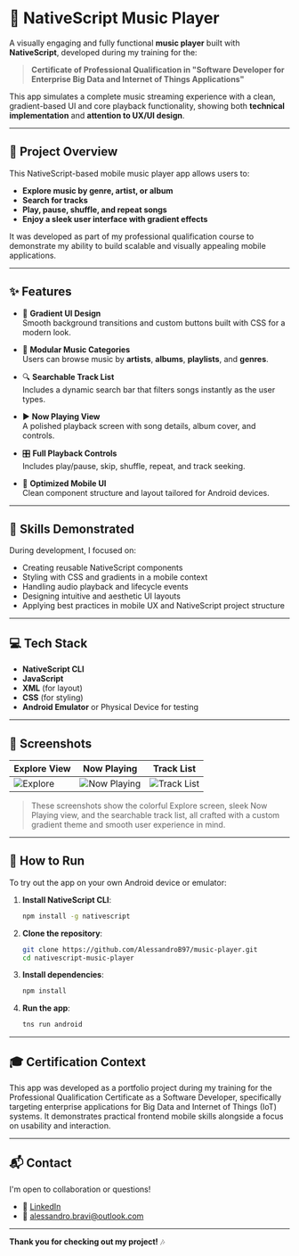 # 🎵 NativeScript Music Player

A visually engaging and fully functional **music player** built with **NativeScript**, developed during my training for the:

> **Certificate of Professional Qualification in "Software Developer for Enterprise Big Data and Internet of Things Applications"**

This app simulates a complete music streaming experience with a clean, gradient-based UI and core playback functionality, showing both **technical implementation** and **attention to UX/UI design**.

---

## 📱 Project Overview

This NativeScript-based mobile music player app allows users to:

- **Explore music by genre, artist, or album**
- **Search for tracks**
- **Play, pause, shuffle, and repeat songs**
- **Enjoy a sleek user interface with gradient effects**

It was developed as part of my professional qualification course to demonstrate my ability to build scalable and visually appealing mobile applications.

---

## ✨ Features

- 🎨 **Gradient UI Design**  
  Smooth background transitions and custom buttons built with CSS for a modern look.

- 📂 **Modular Music Categories**  
  Users can browse music by **artists**, **albums**, **playlists**, and **genres**.

- 🔍 **Searchable Track List**  
  Includes a dynamic search bar that filters songs instantly as the user types.

- ▶️ **Now Playing View**  
  A polished playback screen with song details, album cover, and controls.

- 🎛️ **Full Playback Controls**  
  Includes play/pause, skip, shuffle, repeat, and track seeking.

- 📱 **Optimized Mobile UI**  
  Clean component structure and layout tailored for Android devices.

---

## 🧠 Skills Demonstrated

During development, I focused on:

- Creating reusable NativeScript components
- Styling with CSS and gradients in a mobile context
- Handling audio playback and lifecycle events
- Designing intuitive and aesthetic UI layouts
- Applying best practices in mobile UX and NativeScript project structure

---

## 💻 Tech Stack

- **NativeScript CLI**
- **JavaScript**
- **XML** (for layout)
- **CSS** (for styling)
- **Android Emulator** or Physical Device for testing

---

## 📸 Screenshots

| Explore View | Now Playing | Track List |
|--------------|-------------|-------------|
| ![Explore](./screenshots/Screenshot_20190703_000404_org.nativescript.TryPlayer.jpg) | ![Now Playing](./screenshots/Screenshot_20190703_000437_org.nativescript.TryPlayer.jpg) | ![Track List](./screenshots/Screenshot_20190703_000506_org.nativescript.TryPlayer.jpg) |

> These screenshots show the colorful Explore screen, sleek Now Playing view, and the searchable track list, all crafted with a custom gradient theme and smooth user experience in mind.

---

## 🚀 How to Run

To try out the app on your own Android device or emulator:

1. **Install NativeScript CLI**:
   ```bash
   npm install -g nativescript
2. **Clone the repository**:
   ```bash
   git clone https://github.com/AlessandroB97/music-player.git
   cd nativescript-music-player
3. **Install dependencies**:
   ```bash
   npm install
4. **Run the app**:
   ```bash
   tns run android

---

## 🎓 Certification Context

This app was developed as a portfolio project during my training for the Professional Qualification Certificate as a Software Developer, specifically targeting enterprise applications for Big Data and Internet of Things (IoT) systems. It demonstrates practical frontend mobile skills alongside a focus on usability and interaction.

---

## 📬 Contact 
I'm open to collaboration or questions! 
* 💼 [LinkedIn](https://linkedin.com/in/alessandro-bravi-dev/)
* 📧 alessandro.bravi@outlook.com

---

**Thank you for checking out my project!** 🎶
